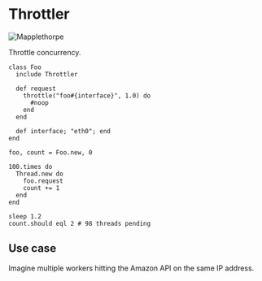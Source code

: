 Throttler
=========

![Mapplethorpe](http://github.com/papercavalier/throttler/raw/master/mapplethorpe_chains.jpg)

Throttle concurrency.

    class Foo
      include Throttler

      def request
        throttle("foo#{interface}", 1.0) do
          #noop
        end
      end

      def interface; "eth0"; end
    end
    
    foo, count = Foo.new, 0
    
    100.times do
      Thread.new do
        foo.request
        count += 1
      end
    end
    
    sleep 1.2
    count.should eql 2 # 98 threads pending

Use case
--------

Imagine multiple workers hitting the Amazon API on the same IP address.
